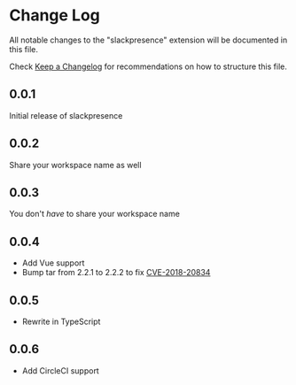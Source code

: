 # Change Log

All notable changes to the "slackpresence" extension will be documented in this file.

Check [Keep a Changelog](http://keepachangelog.com/) for recommendations on how to structure this file.

## 0.0.1

Initial release of slackpresence

## 0.0.2

Share your workspace name as well

## 0.0.3

You don't _have_ to share your workspace name

## 0.0.4

* Add Vue support
* Bump tar from 2.2.1 to 2.2.2 to fix [CVE-2018-20834](https://nvd.nist.gov/vuln/detail/CVE-2018-20834)

## 0.0.5

* Rewrite in TypeScript

## 0.0.6

* Add CircleCI support